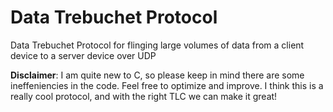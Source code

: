 # Data Trebuchet Protocol
Data Trebuchet Protocol for flinging large volumes of data from a client device to a server device over UDP

**Disclaimer**: I am quite new to C, so please keep in mind there are some ineffeniencies in the code. 
Feel free to optimize and improve. I think this is a really cool protocol, and with the right TLC we can make it great!
